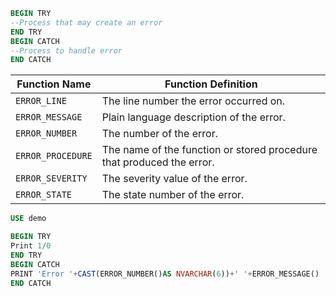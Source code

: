 
```sql
BEGIN TRY
--Process that may create an error
END TRY
BEGIN CATCH
--Process to handle error
END CATCH
```

| Function Name     | Function Definition                                                   |
|-------------------|-----------------------------------------------------------------------|
| `ERROR_LINE`      | The line number the error occurred on.                                |
| `ERROR_MESSAGE`   | Plain language description of the error.                              |
| `ERROR_NUMBER`    | The number of the error.                                              |
| `ERROR_PROCEDURE` | The name of the function or stored procedure that produced the error. |
| `ERROR_SEVERITY`  | The severity value of the error.                                      |
| `ERROR_STATE`     | The state number of the error.                                        |

```sql
USE demo

BEGIN TRY
Print 1/0
END TRY
BEGIN CATCH
PRINT 'Error '+CAST(ERROR_NUMBER()AS NVARCHAR(6))+' '+ERROR_MESSAGE()
END CATCH
```
